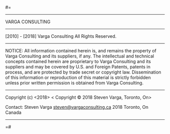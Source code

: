 #=
_______________________________________________________________________________

   VARGA CONSULTING
  __________________

   [2010] - [2018] Varga Consulting
   All Rights Reserved.
  ______________________________________________________________________________
  NOTICE: All information contained herein is, and remains the property of Varga
  Consulting and its suppliers, if  any. The intellectual and technical concepts
  contained herein are proprietary to Varga Consulting and its suppliers and may
  be covered by U.S. and Foreign  Patents, patents in process, and are protected
  by  trade  secret or  copyright  law.  Dissemination  of this  information  or
  reproduction  of this  material  is strictly  forbidden  unless prior  written
  permission is obtained from Varga Consulting.
  ______________________________________________________________________________

  Copyright (c) <2018> < Copyright © 2018 Steven Varga, Toronto, On>

  Contact: Steven Varga
           <steven@vargaconsulting.ca>
           2018 Toronto, On Canada
  ______________________________________________________________________________
  =#

